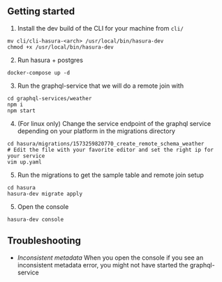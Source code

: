 ## Getting started

1. Install the dev build of the CLI for your machine from `cli/`

```
mv cli/cli-hasura-<arch> /usr/local/bin/hasura-dev
chmod +x /usr/local/bin/hasura-dev
```

2. Run hasura + postgres

```
docker-compose up -d
```

3. Run the graphql-service that we will do a remote join with

```
cd graphql-services/weather
npm i
npm start
```

4. (For linux only) Change the service endpoint of the graphql service depending on your platform
   in the migrations directory
```
cd hasura/migrations/1573259820770_create_remote_schema_weather
# Edit the file with your favorite editor and set the right ip for your service
vim up.yaml
```

5. Run the migrations to get the sample table and remote join setup

```
cd hasura
hasura-dev migrate apply
```

5. Open the console
```
hasura-dev console
```

## Troubleshooting

- *Inconsistent metadata*
When you open the console if you see an inconsistent metadata error, you might not have started the graphql-service

